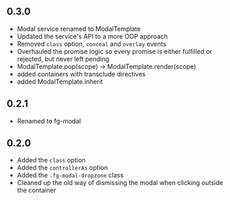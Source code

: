 ## 0.3.0

* Modal service renamed to ModalTemplate
* Updated the service's API to a more OOP approach
* Removed `class` option, `conceal` and `overlay` events
* Overhauled the promise logic so every promise is either fulfilled or rejected, but never left pending
* ModalTemplate.pop(scope) -> ModalTemplate.render(scope)
* added containers with transclude directives
* added ModalTemplate.inherit

## 0.2.1

* Renamed to fg-modal

## 0.2.0

* Added the `class` option
* Added the `controllerAs` option
* Added the `.fg-modal-dropzone` class
* Cleaned up the old way of dismissing the modal when clicking outside the container
